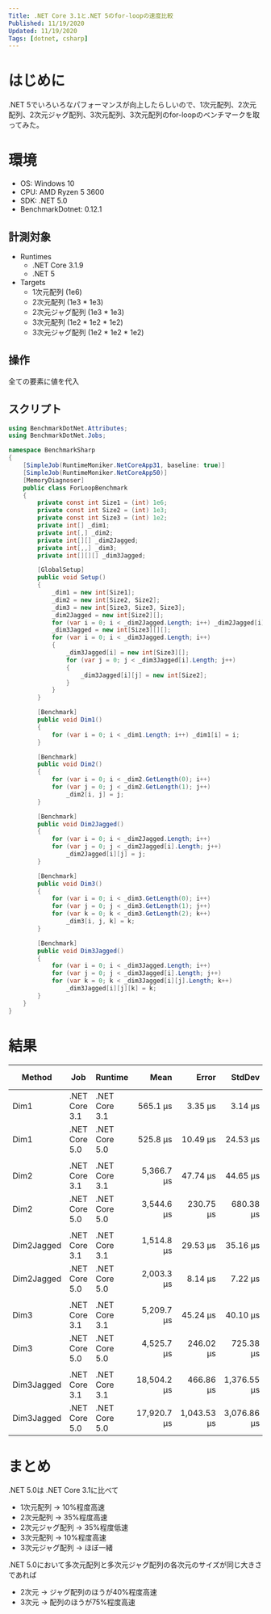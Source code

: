 ```yaml
---
Title: .NET Core 3.1と.NET 5のfor-loopの速度比較
Published: 11/19/2020
Updated: 11/19/2020
Tags: [dotnet, csharp]
---
```


# はじめに

.NET 5でいろいろなパフォーマンスが向上したらしいので、1次元配列、2次元配列、2次元ジャグ配列、3次元配列、3次元配列のfor-loopのベンチマークを取ってみた。

# 環境

- OS: Windows 10
- CPU: AMD Ryzen 5 3600
- SDK: .NET 5.0
- BenchmarkDotnet: 0.12.1

## 計測対象

- Runtimes
    - .NET Core 3.1.9
    - .NET 5
- Targets
    - 1次元配列 (1e6)
    - 2次元配列 (1e3 * 1e3)
    - 2次元ジャグ配列 (1e3 * 1e3)
    - 3次元配列 (1e2 * 1e2 * 1e2)
    - 3次元ジャグ配列 (1e2 * 1e2 * 1e2)

## 操作

全ての要素に値を代入

## スクリプト

```csharp
using BenchmarkDotNet.Attributes;
using BenchmarkDotNet.Jobs;

namespace BenchmarkSharp
{
    [SimpleJob(RuntimeMoniker.NetCoreApp31, baseline: true)]
    [SimpleJob(RuntimeMoniker.NetCoreApp50)]
    [MemoryDiagnoser]
    public class ForLoopBenchmark
    {
        private const int Size1 = (int) 1e6;
        private const int Size2 = (int) 1e3;
        private const int Size3 = (int) 1e2;
        private int[] _dim1;
        private int[,] _dim2;
        private int[][] _dim2Jagged;
        private int[,,] _dim3;
        private int[][][] _dim3Jagged;

        [GlobalSetup]
        public void Setup()
        {
            _dim1 = new int[Size1];
            _dim2 = new int[Size2, Size2];
            _dim3 = new int[Size3, Size3, Size3];
            _dim2Jagged = new int[Size2][];
            for (var i = 0; i < _dim2Jagged.Length; i++) _dim2Jagged[i] = new int[Size2];
            _dim3Jagged = new int[Size3][][];
            for (var i = 0; i < _dim3Jagged.Length; i++)
            {
                _dim3Jagged[i] = new int[Size3][];
                for (var j = 0; j < _dim3Jagged[i].Length; j++)
                {
                    _dim3Jagged[i][j] = new int[Size2];
                }
            }
        }

        [Benchmark]
        public void Dim1()
        {
            for (var i = 0; i < _dim1.Length; i++) _dim1[i] = i;
        }

        [Benchmark]
        public void Dim2()
        {
            for (var i = 0; i < _dim2.GetLength(0); i++)
            for (var j = 0; j < _dim2.GetLength(1); j++)
                _dim2[i, j] = j;
        }

        [Benchmark]
        public void Dim2Jagged()
        {
            for (var i = 0; i < _dim2Jagged.Length; i++)
            for (var j = 0; j < _dim2Jagged[i].Length; j++)
                _dim2Jagged[i][j] = j;
        }

        [Benchmark]
        public void Dim3()
        {
            for (var i = 0; i < _dim3.GetLength(0); i++)
            for (var j = 0; j < _dim3.GetLength(1); j++)
            for (var k = 0; k < _dim3.GetLength(2); k++)
                _dim3[i, j, k] = k;
        }

        [Benchmark]
        public void Dim3Jagged()
        {
            for (var i = 0; i < _dim3Jagged.Length; i++)
            for (var j = 0; j < _dim3Jagged[i].Length; j++)
            for (var k = 0; k < _dim3Jagged[i][j].Length; k++)
                _dim3Jagged[i][j][k] = k;
        }
    }
}
```

# 結果

|     Method |           Job |       Runtime |        Mean |       Error |      StdDev |      Median | Ratio | RatioSD | Gen 0 | Gen 1 | Gen 2 | Allocated |
|----------- |-------------- |-------------- |------------:|------------:|------------:|------------:|------:|--------:|------:|------:|------:|----------:|
|       Dim1 | .NET Core 3.1 | .NET Core 3.1 |    565.1 μs |     3.35 μs |     3.14 μs |    566.0 μs |  1.00 |    0.00 |     - |     - |     - |       1 B |
|       Dim1 | .NET Core 5.0 | .NET Core 5.0 |    525.8 μs |    10.49 μs |    24.53 μs |    508.9 μs |  0.92 |    0.03 |     - |     - |     - |         - |
|            |               |               |             |             |             |             |       |         |       |       |       |           |
|       Dim2 | .NET Core 3.1 | .NET Core 3.1 |  5,366.7 μs |    47.74 μs |    44.65 μs |  5,357.6 μs |  1.00 |    0.00 |     - |     - |     - |     111 B |
|       Dim2 | .NET Core 5.0 | .NET Core 5.0 |  3,544.6 μs |   230.75 μs |   680.38 μs |  3,060.7 μs |  0.64 |    0.13 |     - |     - |     - |         - |
|            |               |               |             |             |             |             |       |         |       |       |       |           |
| Dim2Jagged | .NET Core 3.1 | .NET Core 3.1 |  1,514.8 μs |    29.53 μs |    35.16 μs |  1,522.0 μs |  1.00 |    0.00 |     - |     - |     - |         - |
| Dim2Jagged | .NET Core 5.0 | .NET Core 5.0 |  2,003.3 μs |     8.14 μs |     7.22 μs |  2,001.9 μs |  1.33 |    0.03 |     - |     - |     - |         - |
|            |               |               |             |             |             |             |       |         |       |       |       |           |
|       Dim3 | .NET Core 3.1 | .NET Core 3.1 |  5,209.7 μs |    45.24 μs |    40.10 μs |  5,201.5 μs |  1.00 |    0.00 |     - |     - |     - |      10 B |
|       Dim3 | .NET Core 5.0 | .NET Core 5.0 |  4,525.7 μs |   246.02 μs |   725.38 μs |  4,114.5 μs |  0.90 |    0.15 |     - |     - |     - |         - |
|            |               |               |             |             |             |             |       |         |       |       |       |           |
| Dim3Jagged | .NET Core 3.1 | .NET Core 3.1 | 18,504.2 μs |   466.86 μs | 1,376.55 μs | 18,885.7 μs |  1.00 |    0.00 |     - |     - |     - |         - |
| Dim3Jagged | .NET Core 5.0 | .NET Core 5.0 | 17,920.7 μs | 1,043.53 μs | 3,076.86 μs | 19,831.3 μs |  0.98 |    0.20 |     - |     - |     - |         - |

# まとめ

.NET 5.0は .NET Core 3.1に比べて

- 1次元配列 -> 10%程度高速
- 2次元配列 -> 35%程度高速
- 2次元ジャグ配列 -> 35%程度低速
- 3次元配列 -> 10%程度高速
- 3次元ジャグ配列 -> ほぼ一緒

.NET 5.0において多次元配列と多次元ジャグ配列の各次元のサイズが同じ大きさであれば

- 2次元 -> ジャグ配列のほうが40%程度高速
- 3次元 -> 配列のほうが75%程度高速
